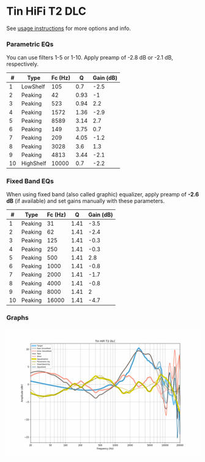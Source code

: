 # Tin HiFi T2 DLC
See [usage instructions](https://github.com/jaakkopasanen/AutoEq#usage) for more options and info.

### Parametric EQs
You can use filters 1-5 or 1-10. Apply preamp of -2.8 dB or -2.1 dB, respectively.

|   # | Type      |   Fc (Hz) |    Q |   Gain (dB) |
|-----|-----------|-----------|------|-------------|
|   1 | LowShelf  |       105 | 0.7  |        -2.5 |
|   2 | Peaking   |        42 | 0.93 |        -1   |
|   3 | Peaking   |       523 | 0.94 |         2.2 |
|   4 | Peaking   |      1572 | 1.36 |        -2.9 |
|   5 | Peaking   |      8589 | 3.14 |         2.7 |
|   6 | Peaking   |       149 | 3.75 |         0.7 |
|   7 | Peaking   |       209 | 4.05 |        -1.2 |
|   8 | Peaking   |      3028 | 3.6  |         1.3 |
|   9 | Peaking   |      4813 | 3.44 |        -2.1 |
|  10 | HighShelf |     10000 | 0.7  |        -2.2 |

### Fixed Band EQs
When using fixed band (also called graphic) equalizer, apply preamp of **-2.6 dB** (if available) and set gains manually with these parameters.

|   # | Type    |   Fc (Hz) |    Q |   Gain (dB) |
|-----|---------|-----------|------|-------------|
|   1 | Peaking |        31 | 1.41 |        -3.5 |
|   2 | Peaking |        62 | 1.41 |        -2.4 |
|   3 | Peaking |       125 | 1.41 |        -0.3 |
|   4 | Peaking |       250 | 1.41 |        -0.3 |
|   5 | Peaking |       500 | 1.41 |         2.8 |
|   6 | Peaking |      1000 | 1.41 |        -0.8 |
|   7 | Peaking |      2000 | 1.41 |        -1.7 |
|   8 | Peaking |      4000 | 1.41 |        -0.8 |
|   9 | Peaking |      8000 | 1.41 |         2   |
|  10 | Peaking |     16000 | 1.41 |        -4.7 |

### Graphs
![](./Tin%20HiFi%20T2%20DLC.png)
